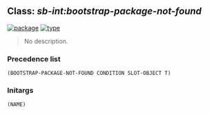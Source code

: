 ## Class: ***sb-int:bootstrap-package-not-found***
[![package](https://img.shields.io/badge/Package-SB--INT-5f9ea0.svg?style=social&colorA=999999)](../) [![type](https://img.shields.io/badge/Type-Class-5f9ea0.svg?style=social&colorA=999999)](../#class) 

> No description.

### Precedence list
```
(BOOTSTRAP-PACKAGE-NOT-FOUND CONDITION SLOT-OBJECT T)
```
### Initargs
```
(NAME)
```
